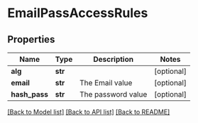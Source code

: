 # EmailPassAccessRules

## Properties
Name | Type | Description | Notes
------------ | ------------- | ------------- | -------------
**alg** | **str** |  | [optional] 
**email** | **str** | The Email value | [optional] 
**hash_pass** | **str** | The password value | [optional] 

[[Back to Model list]](../README.md#documentation-for-models) [[Back to API list]](../README.md#documentation-for-api-endpoints) [[Back to README]](../README.md)


